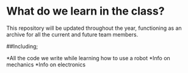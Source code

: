 # What do we learn in the class?

This repository will be updated throughout the year, functioning as an archive for all the current and future team members.

##Including;

*All the code we write while learning how to use a robot
*Info on mechanics
*Info on electronics

